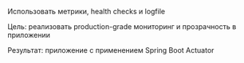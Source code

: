 Использовать метрики, health checks и logfile

Цель:  реализовать production-grade мониторинг и прозрачность в приложении

Результат: приложение с применением Spring Boot Actuator
